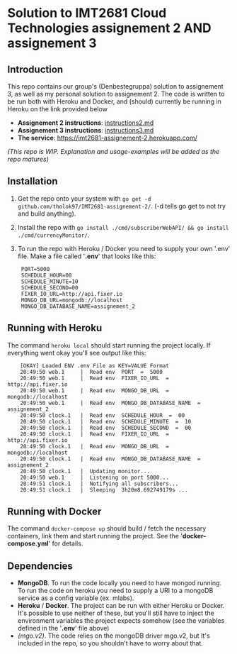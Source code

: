 # Solution to IMT2681 Cloud Technologies assignement 2 AND assignement 3

## Introduction

This repo contains our group's (Denbestegruppa) solution to assignement 3, as well as my personal solution to assignement 2. The code is written to be run both with Heroku and Docker, and (should) currently be running in Heroku on the link provided below

* **Assignement 2 instructions**: [instructions2.md](./instructions2.md)
* **Assignement 3 instructions**: [instructions3.md](./instructions3.md)
* **The service**: <https://imt2681-assignement-2.herokuapp.com/>

*(This repo is WIP. Explanation and usage-examples will be added as the repo matures)*

## Installation

1. Get the repo onto your system with `go get -d github.com/tholok97/IMT2681-assignement-2/`. (-d tells go get to not try and build anything).
2. Install the repo with `go install ./cmd/subscriberWebAPI/ && go install ./cmd/currencyMonitor/`.
3. To run the repo with Heroku / Docker you need to supply your own '.env' file. Make a file called '**.env**' that looks like this: 

        PORT=5000
        SCHEDULE_HOUR=00
        SCHEDULE_MINUTE=10
        SCHEDULE_SECOND=00
        FIXER_IO_URL=http://api.fixer.io
        MONGO_DB_URL=mongodb://localhost
        MONGO_DB_DATABASE_NAME=assignement_2

## Running with Heroku
        
The command `heroku local` should start running the project locally. If everything went okay you'll see output like this: 

        [OKAY] Loaded ENV .env File as KEY=VALUE Format
        20:49:50 web.1     |  Read env  PORT  =  5000
        20:49:50 web.1     |  Read env  FIXER_IO_URL  =  http://api.fixer.io
        20:49:50 web.1     |  Read env  MONGO_DB_URL  =  mongodb://localhost
        20:49:50 web.1     |  Read env  MONGO_DB_DATABASE_NAME  =  assignement_2
        20:49:50 clock.1   |  Read env  SCHEDULE_HOUR  =  00
        20:49:50 clock.1   |  Read env  SCHEDULE_MINUTE  =  10
        20:49:50 clock.1   |  Read env  SCHEDULE_SECOND  =  00
        20:49:50 clock.1   |  Read env  FIXER_IO_URL  =  http://api.fixer.io
        20:49:50 clock.1   |  Read env  MONGO_DB_URL  =  mongodb://localhost
        20:49:50 clock.1   |  Read env  MONGO_DB_DATABASE_NAME  =  assignement_2
        20:49:50 clock.1   |  Updating monitor...
        20:49:50 web.1     |  Listening on port 5000...
        20:49:51 clock.1   |  Notifying all subscribers...
        20:49:51 clock.1   |  Sleeping  3h20m8.692749179s ...

## Running with Docker

The command `docker-compose up` should build / fetch the necessary containers, link them and start running the project. See the '**docker-compose.yml**' for details.

## Dependencies

* **MongoDB**. To run the code locally you need to have mongod running. To run the code on heroku you need to supply a URI to a mongoDB service as a config variable (ex. mlabs).
* **Heroku** / **Docker**. The project can be run with either Heroku or Docker. It's possible to use neither of these, but you'll still have to inject the environment variables the project expects somehow (see the variables defined in the '**.env**' file above)
* *(mgo.v2)*. The code relies on the mongoDB driver mgo.v2, but It's included in the repo, so you shouldn't have to worry about that.
